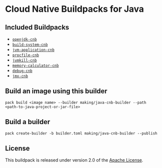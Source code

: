 # Cloud Native Buildpacks for Java

## Included Buildpacks
* [`openjdk-cnb`](https://github.com/cloudfoundry/openjdk-cnb)
* [`build-system-cnb`](https://github.com/cloudfoundry/build-system-cnb)
* [`jvm-application-cnb`](https://github.com/cloudfoundry/jvm-application-cnb)
* [`procfile-cnb`](https://github.com/cloudfoundry/procfile-cnb)
* [`jvmkill-cnb`](https://github.com/making/jvmkill-cnb)
* [`memory-calculator-cnb`](https://github.com/making/memory-calculator-cnb)
* [`debug-cnb`](https://github.com/cloudfoundry/debug-cnb)
* [`jmx-cnb`](https://github.com/cloudfoundry/jmx-cnb)

## Build an image using this builder

```
pack build <image name> --builder making/java-cnb-builder --path <path-to-java-project-or-jar-file>
```

## Build a builder

```
pack create-builder -b builder.toml making/java-cnb-builder --publish
```

## License
This buildpack is released under version 2.0 of the [Apache License][a].

[a]: https://www.apache.org/licenses/LICENSE-2.0
